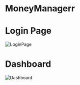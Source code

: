 # MoneyManagerr

# Login Page
![LoginPage](https://user-images.githubusercontent.com/37107401/224984078-fa797b1f-559b-4954-82dd-04cffdad5b4b.png)

# Dashboard
![Dashboard](https://user-images.githubusercontent.com/37107401/224984453-d5ccfbaf-4a0c-45a7-9aa9-a3622e8c34cc.png)

